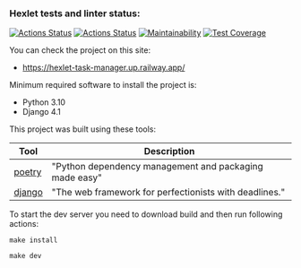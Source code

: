 ### Hexlet tests and linter status:
[![Actions Status](https://github.com/GunGalla/python-project-52/workflows/hexlet-check/badge.svg)](https://github.com/GunGalla/python-project-52/actions)
[![Actions Status](https://github.com/GunGalla/python-project-52/workflows/Python%20CI/badge.svg)](https://github.com/GunGalla/python-project-52/actions)
[![Maintainability](https://api.codeclimate.com/v1/badges/ec1c7475cadc36aa69ff/maintainability)](https://codeclimate.com/github/GunGalla/python-project-52/maintainability)
[![Test Coverage](https://api.codeclimate.com/v1/badges/ec1c7475cadc36aa69ff/test_coverage)](https://codeclimate.com/github/GunGalla/python-project-52/test_coverage)

You can check the project on this site:
- https://hexlet-task-manager.up.railway.app/

Minimum required software to install the project is:

- Python 3.10
- Django 4.1

This project was built using these tools:

| Tool                                     | Description                                            |
|------------------------------------------|--------------------------------------------------------|
| [poetry](https://poetry.eustace.io/)     | "Python dependency management and packaging made easy" |
| [django](https://www.djangoproject.com/) | "The web framework for perfectionists with deadlines." |

To start the dev server you need to download build and then run following actions:

`make install`

`make dev`
